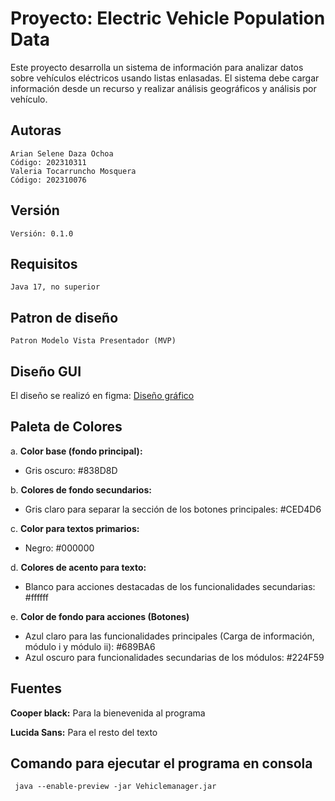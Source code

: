 # Proyecto: Electric Vehicle Population Data
Este proyecto desarrolla un sistema de información para analizar datos sobre vehículos eléctricos usando listas enlasadas. El sistema debe cargar información desde un recurso y realizar análisis geográficos y análisis por vehículo.

## Autoras
    Arian Selene Daza Ochoa  
    Código: 202310311
    Valeria Tocarruncho Mosquera  
    Código: 202310076

## Versión
    Versión: 0.1.0

## Requisitos
    Java 17, no superior

## Patron de diseño
    Patron Modelo Vista Presentador (MVP)

## Diseño GUI
El diseño se realizó en figma: [Diseño gráfico](https://www.figma.com/proto/a7f6RobSYI6dDe7tHwk3oK/Dise%C3%B1o-gr%C3%A1fico?node-id=0-1&t=gf4hWTgWHOPqb7H5-1)

## Paleta de Colores
a. **Color base (fondo principal):**
   - Gris oscuro: #838D8D

b. **Colores de fondo secundarios:**
   - Gris claro para separar la sección de los botones principales: #CED4D6

c. **Color para textos primarios:**
   - Negro: #000000

d. **Colores de acento para texto:**
   - Blanco para acciones destacadas de los funcionalidades secundarias: #ffffff

e. **Color de fondo para acciones (Botones)**
   - Azul claro para las funcionalidades principales (Carga de información, módulo i y módulo ii): #689BA6
   - Azul oscuro para funcionalidades secundarias de los módulos: #224F59

## Fuentes
   **Cooper black:**
   Para la bienevenida al programa

   **Lucida Sans:**
    Para el resto del texto

## Comando para ejecutar el programa en consola

     java --enable-preview -jar Vehiclemanager.jar
  